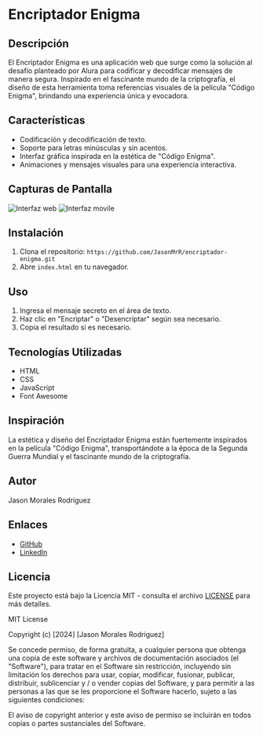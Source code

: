 # Encriptador Enigma

## Descripción

El Encriptador Enigma es una aplicación web que surge como la solución al desafío planteado por Alura para codificar y decodificar mensajes de manera segura. Inspirado en el fascinante mundo de la criptografía, el diseño de esta herramienta toma referencias visuales de la película "Código Enigma", brindando una experiencia única y evocadora.

## Características

- Codificación y decodificación de texto.
- Soporte para letras minúsculas y sin acentos.
- Interfaz gráfica inspirada en la estética de "Código Enigma".
- Animaciones y mensajes visuales para una experiencia interactiva.

## Capturas de Pantalla

![Interfaz web](/screenshots/pagina=principal.png)
![Interfaz movile](/ruta/a/interfaz-celular.png)

## Instalación

1. Clona el repositorio: `https://github.com/JasonMrR/encriptador-enigma.git`
2. Abre `index.html` en tu navegador.

## Uso

1. Ingresa el mensaje secreto en el área de texto.
2. Haz clic en "Encriptar" o "Desencriptar" según sea necesario.
3. Copia el resultado si es necesario.

## Tecnologías Utilizadas

- HTML
- CSS
- JavaScript
- Font Awesome

## Inspiración

La estética y diseño del Encriptador Enigma están fuertemente inspirados en la película "Código Enigma", transportándote a la época de la Segunda Guerra Mundial y el fascinante mundo de la criptografía.

## Autor

Jason Morales Rodriguez

## Enlaces

- [GitHub](https://github.com/JasonMrR)
- [LinkedIn](https://www.linkedin.com/in/jason-morales-rodriguez-689a6427a)

## Licencia

Este proyecto está bajo la Licencia MIT - consulta el archivo [LICENSE](LICENSE) para más detalles.

MIT License

Copyright (c) [2024] [Jason Morales Rodriguez]

Se concede permiso, de forma gratuita, a cualquier persona que obtenga una copia
de este software y archivos de documentación asociados (el "Software"), para tratar
en el Software sin restricción, incluyendo sin limitación los derechos
para usar, copiar, modificar, fusionar, publicar, distribuir, sublicenciar y / o vender
copias del Software, y para permitir a las personas a las que se les proporcione el Software
hacerlo, sujeto a las siguientes condiciones:

El aviso de copyright anterior y este aviso de permiso se incluirán en todos
copias o partes sustanciales del Software.
